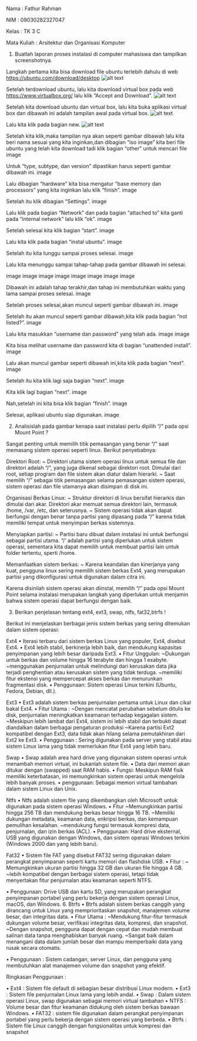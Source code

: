 Nama : Fathur Rahman

NIM : 09030282327047

Kelas : TK 3 C

Mata Kuliah : Arsitektur dan Organisasi Komputer

1. Buatlah laporan proses instalasi di computer mahasiswa dan tampilkan screenshotnya.

Langkah pertama kita bisa download file ubuntu terlebih dahulu di web
https://ubuntu.com/download/desktop
![alt text](https://private-user-images.githubusercontent.com/179918305/373122445-02fc5987-14c0-46d2-bcfe-5806f4e3c5a7.png?jwt=eyJhbGciOiJIUzI1NiIsInR5cCI6IkpXVCJ9.eyJpc3MiOiJnaXRodWIuY29tIiwiYXVkIjoicmF3LmdpdGh1YnVzZXJjb250ZW50LmNvbSIsImtleSI6ImtleTUiLCJleHAiOjE3MjgwMDM3MDYsIm5iZiI6MTcyODAwMzQwNiwicGF0aCI6Ii8xNzk5MTgzMDUvMzczMTIyNDQ1LTAyZmM1OTg3LTE0YzAtNDZkMi1iY2ZlLTU4MDZmNGUzYzVhNy5wbmc_WC1BbXotQWxnb3JpdGhtPUFXUzQtSE1BQy1TSEEyNTYmWC1BbXotQ3JlZGVudGlhbD1BS0lBVkNPRFlMU0E1M1BRSzRaQSUyRjIwMjQxMDA0JTJGdXMtZWFzdC0xJTJGczMlMkZhd3M0X3JlcXVlc3QmWC1BbXotRGF0ZT0yMDI0MTAwNFQwMDU2NDZaJlgtQW16LUV4cGlyZXM9MzAwJlgtQW16LVNpZ25hdHVyZT0yNmZkMWEyMTAxMDBhNTBjNjk5MDAwY2I2NGExZDg2NjExZmM5YWY2MzdjNjllNDY2NmYyOGZjYjJmZTI3MTQ5JlgtQW16LVNpZ25lZEhlYWRlcnM9aG9zdCJ9.AR1_7aqacxYjMFmCWcpaB6Oh5s85WuGyzn1mv3U-Ho0)

Setelah terdownload ubuntu, lalu kita download virtual box pada web https://www.virtualbox.org/ lalu klik “Accept and Download”.
![alt text](https://private-user-images.githubusercontent.com/179918305/373122641-a0ede3c3-fbbb-4e59-b8a7-5108510d699f.png?jwt=eyJhbGciOiJIUzI1NiIsInR5cCI6IkpXVCJ9.eyJpc3MiOiJnaXRodWIuY29tIiwiYXVkIjoicmF3LmdpdGh1YnVzZXJjb250ZW50LmNvbSIsImtleSI6ImtleTUiLCJleHAiOjE3MjgwMDM3MDYsIm5iZiI6MTcyODAwMzQwNiwicGF0aCI6Ii8xNzk5MTgzMDUvMzczMTIyNjQxLWEwZWRlM2MzLWZiYmItNGU1OS1iOGE3LTUxMDg1MTBkNjk5Zi5wbmc_WC1BbXotQWxnb3JpdGhtPUFXUzQtSE1BQy1TSEEyNTYmWC1BbXotQ3JlZGVudGlhbD1BS0lBVkNPRFlMU0E1M1BRSzRaQSUyRjIwMjQxMDA0JTJGdXMtZWFzdC0xJTJGczMlMkZhd3M0X3JlcXVlc3QmWC1BbXotRGF0ZT0yMDI0MTAwNFQwMDU2NDZaJlgtQW16LUV4cGlyZXM9MzAwJlgtQW16LVNpZ25hdHVyZT00NTE5MWFiODg1NDY5MzY4N2I2ODUxMGI4ZGNjOTMxNTJkMjA4Y2UwZWNiZWJiMjAyYTAzNzNhYTI1MmQ0MzM0JlgtQW16LVNpZ25lZEhlYWRlcnM9aG9zdCJ9.dQLleMqsf0UJDhsHfq1BdjcWv6KHSlmc2vyZ_raPQqY)

Setelah kita download ubuntu dan virtual box, lalu kita buka aplikasi virtual box dan dibawah ini adalah tampilan awal pada virtual box.
![alt text](https://private-user-images.githubusercontent.com/179918305/373123968-acda9647-8bb9-4b9d-aa2f-561498bbe540.png?jwt=eyJhbGciOiJIUzI1NiIsInR5cCI6IkpXVCJ9.eyJpc3MiOiJnaXRodWIuY29tIiwiYXVkIjoicmF3LmdpdGh1YnVzZXJjb250ZW50LmNvbSIsImtleSI6ImtleTUiLCJleHAiOjE3MjgwMDM3MDYsIm5iZiI6MTcyODAwMzQwNiwicGF0aCI6Ii8xNzk5MTgzMDUvMzczMTIzOTY4LWFjZGE5NjQ3LThiYjktNGI5ZC1hYTJmLTU2MTQ5OGJiZTU0MC5wbmc_WC1BbXotQWxnb3JpdGhtPUFXUzQtSE1BQy1TSEEyNTYmWC1BbXotQ3JlZGVudGlhbD1BS0lBVkNPRFlMU0E1M1BRSzRaQSUyRjIwMjQxMDA0JTJGdXMtZWFzdC0xJTJGczMlMkZhd3M0X3JlcXVlc3QmWC1BbXotRGF0ZT0yMDI0MTAwNFQwMDU2NDZaJlgtQW16LUV4cGlyZXM9MzAwJlgtQW16LVNpZ25hdHVyZT1kNDRlMjVhYmQ3YmI1NjA1ODBhMmIxY2Q2Yzc1NTU3Y2MwZmVmZjI5ZjVlNDQxNWJmNmViNGRiNzlkNDRkNjUxJlgtQW16LVNpZ25lZEhlYWRlcnM9aG9zdCJ9.OSglEzRrIinwat5RSS6c7iV0LHoB73tWsPtu6aSpDqE)


Lalu kita klik pada bagian new.
![alt text](https://private-user-images.githubusercontent.com/179918305/373124160-f561be88-c795-47b8-8843-0b2945dfbd7b.png?jwt=eyJhbGciOiJIUzI1NiIsInR5cCI6IkpXVCJ9.eyJpc3MiOiJnaXRodWIuY29tIiwiYXVkIjoicmF3LmdpdGh1YnVzZXJjb250ZW50LmNvbSIsImtleSI6ImtleTUiLCJleHAiOjE3MjgwMDM3MDYsIm5iZiI6MTcyODAwMzQwNiwicGF0aCI6Ii8xNzk5MTgzMDUvMzczMTI0MTYwLWY1NjFiZTg4LWM3OTUtNDdiOC04ODQzLTBiMjk0NWRmYmQ3Yi5wbmc_WC1BbXotQWxnb3JpdGhtPUFXUzQtSE1BQy1TSEEyNTYmWC1BbXotQ3JlZGVudGlhbD1BS0lBVkNPRFlMU0E1M1BRSzRaQSUyRjIwMjQxMDA0JTJGdXMtZWFzdC0xJTJGczMlMkZhd3M0X3JlcXVlc3QmWC1BbXotRGF0ZT0yMDI0MTAwNFQwMDU2NDZaJlgtQW16LUV4cGlyZXM9MzAwJlgtQW16LVNpZ25hdHVyZT0xNmQyZDkxNzgzZDU0MmIyN2M4ZjY4NjNhN2I5YjFhODJhYWMzOWFlOTY0MDY1ZjM5MWUyOGFjMzNlNmRjOGRhJlgtQW16LVNpZ25lZEhlYWRlcnM9aG9zdCJ9.5QZmPyCTPhEpbWnXWUHUFN-6nFRQMwLtJZXPBMIJKZs)

Setelah kita klik,maka tampilan nya akan seperti gambar dibawah lalu kita beri nama sesuai yang kita inginkan,dan dibagian “iso image” kita beri file ubuntu yang telah kita download tadi klik bagian “other” untuk mencari file
image

Untuk “type, subtype, dan version” dipastikan harus seperti gambar dibawah ini.
image

Lalu dibagian “hardware” kita bisa mengatur “base memory dan processors” yang kita inginkan lalu klik “finish”.
image

Setelah itu klik dibagian “Settings”.
image

Lalu klik pada bagian “Network” dan pada bagian “attached to” kita ganti pada “internal network” lalu klik “ok”.
image

Setelah selesai kita klik bagian “start”.
image

Lalu kita klik pada bagian “instal ubuntu”.
image

Setelah itu kita tunggu sampai proses selesai.
image

Lalu kita menunggu sampai tahap-tahap pada gambar dibawah ini selesai.

image
image
image
image
image
image
image
image

Dibawah ini adalah tahap terakhir,dan tahap ini membutuhkan waktu yang lama sampai proses selesai.
image

Setelah proses selesai,akan muncul seperti gambar dibawah ini.
image

Setelah itu akan muncul seperti gambar dibawah,kita klik pada bagian “not listed?”.
image

Lalu kita masukkan “username dan password” yang telah ada.
image
image

Kita bisa melihat username dan password kita di bagian “unattended install”.
image

Lalu akan muncul gambar seperti dibawah ini,kita klik pada bagian “next”.
image

Setelah itu kita klik lagi saja bagian “next”.
image

Kita klik lagi bagian “next”.
image

Nah,setelah ini kita bisa klik bagian “finish”.
image

Selesai, aplikasi ubuntu siap digunakan.
image

2. Analisislah pada gambar kenapa saat instalasi perlu dipilih “/” pada opsi Mount Point ?

Sangat penting untuk memilih titik pemasangan yang benar “/” saat memasang sistem operasi seperti linux. Berikut penyebabnya:

Direktori Root:
~ Direktori utama sistem operasi linux untuk semua file dan direktori adalah “/”, yang juga dikenal sebagai direktori root. Dimulai dari root, setiap program dan file sistem akan diatur dalam hierarki.
~ Saat memilih “/” sebagai titik pemasangan selama pemasangan sistem operasi, sistem operasi dan file utamanya akan disimpan di disk ini.

Organisasi Berkas Linux:
~ Struktur direktori di linux bersifat hierarkis dan dimulai dari akar. Direktori akar memuat semua direktori lain, termasuk /home, /var, /etc, dan seterusnya.
~ Sistem operasi tidak akan dapat berfungsi dengan benar tanpa partisi yang dipasang pada “/” karena tidak memiliki tempat untuk menyimpan berkas sistemnya.

Menyiapkan partisi:
~ Partisi baru dibuat dalam instalasi ini untuk berfungsi sebagai partisi utama. “/’ adalah partisi yang diperlukan untuk sistem operasi, sementara kita dapat memilih untuk membuat partisi lain untuk folder tertentu, sperti /home.

Memanfaatkan sistem berkas:
~ Karena keandalan dan kinerjanya yang kuat, pengguna linux sering memilih sistem berkas Ext4, yang merupakan partisi yang dikonfigurasi untuk digunakan dalam citra ini.

Karena disinilah sistem operasi akan diinstal, memilih “/” pada opsi Mount Point selama instalasi merupakan langkah yang diperlukan untuk menjamin bahwa sistem operasi dapat berfungsi dengan baik.

3. Berikan penjelasan tentang ext4, ext3, swap, ntfs, fat32,btrfs !

Berikut ini menjelaskan berbagai jenis sistem berkas yang sering ditemukan dalam sistem operasi:

Ext4
• Iterasi terbaru dari sistem berkas Linux yang populer, Ext4, disebut Ext4.
• Ext4 lebih stabil, berkinerja lebih baik, dan mendukung kapasitas penyimpanan yang lebih besar daripada Ext3.
• Fitur Unggulan:
~Dukungan untuk berkas dan volume hingga 16 terabyte dan hingga 1 exabyte.
~menggunakan penjurnalan untuk melindungi dari kerusakan data jika terjadi penghentian atau kerusakan sistem yang tidak terduga.
~memiliki fitur ekstensi yang mempercepat akses berkas dan menurunkan fragmentasi disk.
• Penggunaan: Sistem operasi Linux terkini (Ubuntu, Fedora, Debian, dll.).

Ext3
• Ext3 adalah sistem berkas penjurnalan pertama untuk Linux dan cikal bakal Ext4.
• Fitur Utama :
~Dengan mencatat perubahan sebelum ditulis ke disk, penjurnalan meningkatkan keamanan terhadap kegagalan sistem.
~Meskipun lebih lambat dari Ext4, sistem ini lebih stabil dan terbukti dapat diandalkan dalam berbagai pengaturan produksi
~Karena partisi Ext2 kompatibel dengan Ext3, data tidak akan hilang selama pemutakhiran dari Ext2 ke Ext3.
• Penggunaan : Sering digunakan pada server yang stabil atau sistem Linux lama yang tidak memerlukan fitur Ext4 yang lebih baru.

Swap
• Swap adalah area hard drive yang digunakan sistem operasi untuk menambah memori virtual, ini bukanlah sistem file.
• Data dari memori akan ditukar dengan (swapped) saat RAM habis.
• Fungsi: Meskipun RAM fisik memiliki keterbatasan, ini memungkinkan sistem operasi untuk mengelola lebih banyak proses.
• penggunaan: Sebagai memori virtual tambahan dalam sistem Linux dan Unix.

Ntfs
• Ntfs adalah sistem file yang dikembangkan oleh Microsoft untuk digunakan pada sistem operasi Windows.
• Fitur
~Memungkinkan partisi hingga 256 TB dan mendukung berkas besar hingga 16 TB.
~Memiliki dukungan metadata, keamanan data, enkripsi berkas, dan kemampuan pemulihan kesalahan.
~mendukung fungsi termasuk kompresi data, penjurnalan, dan izin berkas (ACL).
• Penggunaan: Hard drive eksternal, USB yang digunakan dengan Windows, dan sistem operasi Windows terkini (Windows 2000 dan yang lebih baru).

Fat32
• Sistem file FAT yang disebut FAT32 sering digunakan dalam perangkat penyimpanan seperti kartu memori dan flashdisk USB.
• Fitur :
~ Memungkinkan ukuran partisi hingga 32 GB dan ukuran file hingga 4 GB.
~lebih kompatibel dengan berbagai sistem operasi, tetapi tidak menyertakan fitur penjurnalan atau keamanan seperti NTFS.

• Penggunaan: Drive USB dan kartu SD, yang merupakan perangkat penyimpanan portabel yang perlu bekerja dengan sistem operasi Linux, macOS, dan Windows.
6. Btrfs
• Btrfs adalah sistem berkas canggih yang dirancang untuk Linux yang memprioritaskan snapshot, manajemen volume besar, dan integritas data.
• Fitur Utama :
~Mendukung fitur-fitur termasuk dukungan volume besar, verifikasi integritas data, kompresi, dan snapshot.
~Dengan snapshot, pengguna dapat dengan cepat dan mudah membuat salinan data tanpa menghabiskan banyak ruang.
~Sangat baik dalam menangani data dalam jumlah besar dan mampu memperbaiki data yang rusak secara otomatis.

• Penggunaan : Sistem cadangan, server Linux, dan pengguna yang membutuhkan alat manajemen volume dan snapshot yang efektif.

Ringkasan Penggunaan :

• Ext4 : Sistem file default di sebagian besar distribusi Linux modern.
• Ext3 : Sistem file penjurnalan Linux lama yang lebih andal.
• Swap : Dalam sistem operasi Linux, swap digunakan sebagai memori virtual tambahan
• NTFS : Volume besar dan fitur keamanan didukung oleh sistem berkas bawaan Windows.
• FAT32 : sistem file digunakan dalam perangkat penyimpanan portabel yang perlu bekerja dengan sistem operasi yang berbeda.
• Btrfs : Sistem file Linux canggih dengan fungsionalitas untuk kompresi dan snapshot
